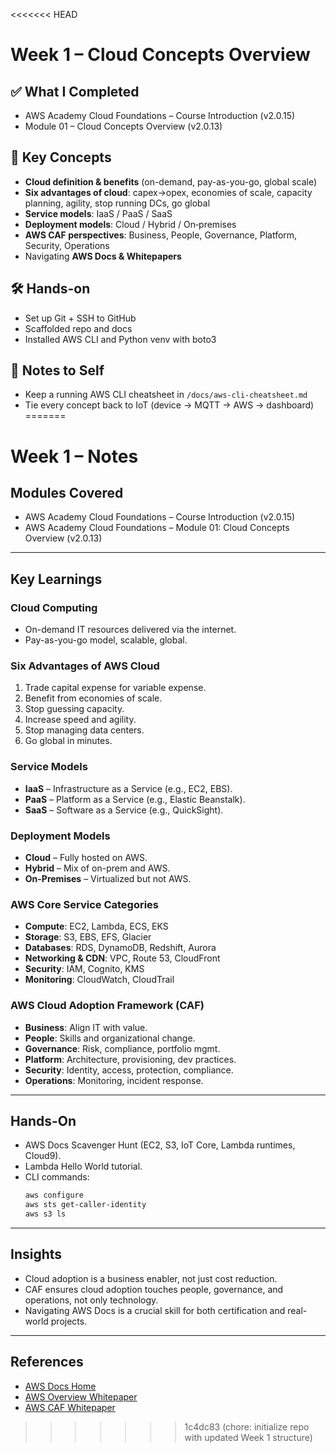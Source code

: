 <<<<<<< HEAD
# Week 1 – Cloud Concepts Overview

## ✅ What I Completed
- AWS Academy Cloud Foundations – Course Introduction (v2.0.15)
- Module 01 – Cloud Concepts Overview (v2.0.13)

## 🧠 Key Concepts
- **Cloud definition & benefits** (on-demand, pay-as-you-go, global scale)
- **Six advantages of cloud**: capex→opex, economies of scale, capacity planning, agility, stop running DCs, go global
- **Service models**: IaaS / PaaS / SaaS
- **Deployment models**: Cloud / Hybrid / On‑premises
- **AWS CAF perspectives**: Business, People, Governance, Platform, Security, Operations
- Navigating **AWS Docs & Whitepapers**

## 🛠 Hands-on
- Set up Git + SSH to GitHub
- Scaffolded repo and docs
- Installed AWS CLI and Python venv with boto3

## 📌 Notes to Self
- Keep a running AWS CLI cheatsheet in `/docs/aws-cli-cheatsheet.md`
- Tie every concept back to IoT (device → MQTT → AWS → dashboard)
=======
# Week 1 – Notes

##  Modules Covered
- AWS Academy Cloud Foundations – Course Introduction (v2.0.15)
- AWS Academy Cloud Foundations – Module 01: Cloud Concepts Overview (v2.0.13)

---

##  Key Learnings

### Cloud Computing
- On-demand IT resources delivered via the internet.
- Pay-as-you-go model, scalable, global.

### Six Advantages of AWS Cloud
1. Trade capital expense for variable expense.
2. Benefit from economies of scale.
3. Stop guessing capacity.
4. Increase speed and agility.
5. Stop managing data centers.
6. Go global in minutes.

### Service Models
- **IaaS** – Infrastructure as a Service (e.g., EC2, EBS).
- **PaaS** – Platform as a Service (e.g., Elastic Beanstalk).
- **SaaS** – Software as a Service (e.g., QuickSight).

### Deployment Models
- **Cloud** – Fully hosted on AWS.
- **Hybrid** – Mix of on-prem and AWS.
- **On-Premises** – Virtualized but not AWS.

### AWS Core Service Categories
- **Compute**: EC2, Lambda, ECS, EKS
- **Storage**: S3, EBS, EFS, Glacier
- **Databases**: RDS, DynamoDB, Redshift, Aurora
- **Networking & CDN**: VPC, Route 53, CloudFront
- **Security**: IAM, Cognito, KMS
- **Monitoring**: CloudWatch, CloudTrail

### AWS Cloud Adoption Framework (CAF)
- **Business**: Align IT with value.
- **People**: Skills and organizational change.
- **Governance**: Risk, compliance, portfolio mgmt.
- **Platform**: Architecture, provisioning, dev practices.
- **Security**: Identity, access, protection, compliance.
- **Operations**: Monitoring, incident response.

---

##  Hands-On
- AWS Docs Scavenger Hunt (EC2, S3, IoT Core, Lambda runtimes, Cloud9).
- Lambda Hello World tutorial.
- CLI commands:
  ```bash
  aws configure
  aws sts get-caller-identity
  aws s3 ls
  ```

---

##  Insights
- Cloud adoption is a business enabler, not just cost reduction.
- CAF ensures cloud adoption touches people, governance, and operations, not only technology.
- Navigating AWS Docs is a crucial skill for both certification and real-world projects.

---

##  References
- [AWS Docs Home](https://docs.aws.amazon.com/)
- [AWS Overview Whitepaper](https://d1.awsstatic.com/whitepapers/aws-overview.pdf)
- [AWS CAF Whitepaper](https://d1.awsstatic.com/whitepapers/aws_cloud_adoption_framework.pdf)
>>>>>>> 1c4dc83 (chore: initialize repo with updated Week 1 structure)
